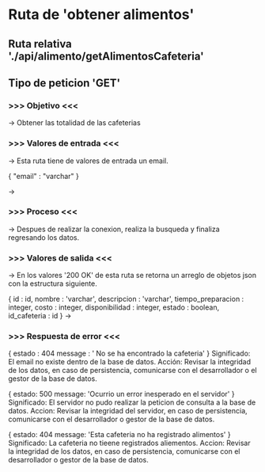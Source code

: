 # Ruta de 'obtener alimentos'

## Ruta relativa './api/alimento/getAlimentosCafeteria'

## Tipo de peticion 'GET'

### >>> Objetivo <<<

-> Obtener las totalidad de las cafeterias

### >>> Valores de entrada <<<

-> Esta ruta tiene de valores de entrada un email.

{
  "email" : "varchar"
}

->

### >>> Proceso <<<

-> Despues de realizar la conexion, realiza la busqueda y finaliza regresando los datos.

### >>> Valores de salida <<<

-> En los valores '200 OK' de esta ruta se retorna un arreglo de objetos json con la estructura siguiente.

{
id : id,
nombre : 'varchar',
descripcion : 'varchar',
tiempo_preparacion : integer,
costo : integer,
disponibilidad : integer,
estado : boolean,
id_cafeteria : id 
}
->

### >>> Respuesta de error <<<

{
estado : 404
message : ' No se ha encontrado la cafeteria'
}
Significado: El email no existe dentro de la base de datos.
Acción: Revisar la integridad de los datos, en caso de persistencia, comunicarse con el desarrollador o el gestor de la base de datos.

{
estado: 500 
message: 'Ocurrio un error inesperado en el servidor'
}
Significado: El servidor no pudo realizar la peticion de consulta a la base de datos.
Accion: Revisar la integridad del servidor, en caso de persistencia, comunicarse con el desarrollador o gestor de la base de datos.

{
estado: 404 
message: 'Esta cafeteria no ha registrado alimentos'
}
Significado: La cafeteria no tieene registrados aliementos.
Accion: Revisar la integridad de los datos, en caso de persistencia, comunicarse con el desarrollador o gestor de la base de datos.

